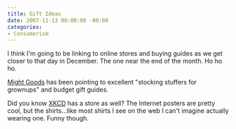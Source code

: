 ```yaml
---
title: Gift Ideas
date: 2007-11-13 00:00:00 -08:00
categories:
- Consumerism
---
```


<p>I think I'm going to be linking to online stores and buying guides as we get closer to that day in December. The one near the end of the month. Ho ho ho.</p>

<p><a href="http://mightygoods.com/">Might Goods</a> has been pointing to excellent "stocking stuffers for grownups" and budget gift guides. </p>

<p>Did you know <a href="http://xkcd.com/store/">XKCD</a> has a store as well? The Internet posters are pretty cool, but the shirts...like most shirts I see on the web I can't imagine actually wearing one. Funny though.</p>
